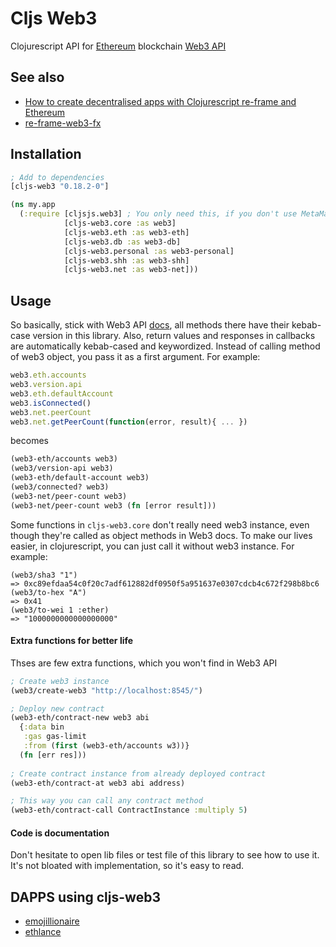 # Cljs Web3

Clojurescript API for [Ethereum](https://ethereum.org/) blockchain [Web3 API](https://github.com/ethereum/wiki/wiki/JavaScript-API)

## See also
* [How to create decentralised apps with Clojurescript re-frame and Ethereum](https://medium.com/@matus.lestan/how-to-create-decentralised-apps-with-clojurescript-re-frame-and-ethereum-81de24d72ff5#.kul24x62l)
* [re-frame-web3-fx](https://medium.com/@matus.lestan/how-to-create-decentralised-apps-with-clojurescript-re-frame-and-ethereum-81de24d72ff5#.kul24x62l)

## Installation
```clojure
; Add to dependencies
[cljs-web3 "0.18.2-0"]
```
```clojure
(ns my.app
  (:require [cljsjs.web3] ; You only need this, if you don't use MetaMask extension or Mist browser
            [cljs-web3.core :as web3]
            [cljs-web3.eth :as web3-eth]
            [cljs-web3.db :as web3-db]
            [cljs-web3.personal :as web3-personal]
            [cljs-web3.shh :as web3-shh]
            [cljs-web3.net :as web3-net]))
```

## Usage
So basically, stick with Web3 API [docs](https://github.com/ethereum/wiki/wiki/JavaScript-API), all methods there have their kebab-case version in this library. Also, return values and responses in callbacks are automatically kebab-cased and keywordized. Instead of calling method of web3 object, you pass it as a first argument. For example:
```javascript
web3.eth.accounts
web3.version.api
web3.eth.defaultAccount
web3.isConnected()
web3.net.peerCount
web3.net.getPeerCount(function(error, result){ ... })
```
becomes
```clojure
(web3-eth/accounts web3)
(web3/version-api web3)
(web3-eth/default-account web3)
(web3/connected? web3)
(web3-net/peer-count web3)
(web3-net/peer-count web3 (fn [error result]))
```

Some functions in `cljs-web3.core` don't really need web3 instance, even though they're called as object methods in Web3 docs. To make our lives easier, in clojurescript, you can just call it without web3 instance. For example:
```
(web3/sha3 "1")
=> 0xc89efdaa54c0f20c7adf612882df0950f5a951637e0307cdcb4c672f298b8bc6
(web3/to-hex "A")
=> 0x41
(web3/to-wei 1 :ether)
=> "1000000000000000000"
```
#### Extra functions for better life
Thses are few extra functions, which you won't find in Web3 API
```clojure
; Create web3 instance
(web3/create-web3 "http://localhost:8545/")

; Deploy new contract
(web3-eth/contract-new web3 abi
  {:data bin
   :gas gas-limit
   :from (first (web3-eth/accounts w3))}
  (fn [err res]))
  
; Create contract instance from already deployed contract
(web3-eth/contract-at web3 abi address)

; This way you can call any contract method
(web3-eth/contract-call ContractInstance :multiply 5)
```

#### Code is documentation
Don't hesitate to open lib files or test file of this library to see how to use it. It's not bloated with implementation, so it's easy to read.

## DAPPS using cljs-web3
* [emojillionaire](https://github.com/madvas/emojillionaire)
* [ethlance](https://github.com/madvas/ethlance)
